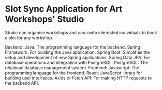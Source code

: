 # Slot Sync Application for Art Workshops' Studio
  Studio can organise workshops and can invite interested individuals to book a slot for any workshop.
  
  Backend:
      Java: The programming language for the backend.
      Spring Framework: For building the Java application.
      Spring Boot: Simplifies the setup and development of new Spring applications.
      Spring Data JPA: For database operations and integration with PostgreSQL.
      PostgreSQL: The relational database management system.
  Frontend:
      Javascript: The programming language for the frontend.
      React: JavaScript library for building user interfaces.
      Axios or Fetch API: For making HTTP requests to the backend API.
